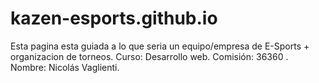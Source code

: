 # kazen-esports.github.io
Esta pagina esta guiada a lo que seria un equipo/empresa de E-Sports + organizacion de torneos.
Curso: Desarrollo web. 
Comisión: 36360 .
Nombre: Nicolás Vaglienti.
